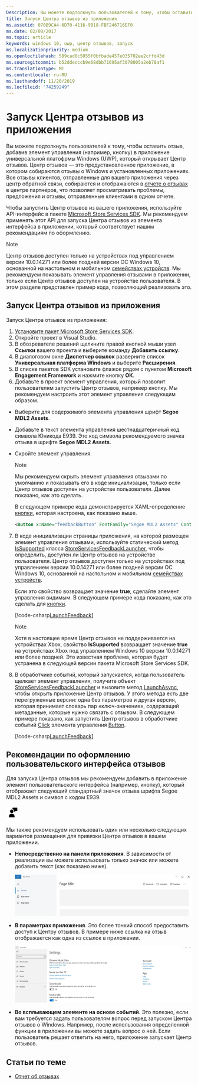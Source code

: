 ```yaml
---
Description: Вы можете подтолкнуть пользователей к тому, чтобы оставить отзыв, запустив Центр отзывов из вашего приложения.
title: Запуск Центра отзывов из приложения
ms.assetid: 070B9CA4-6D70-4116-9B18-FBF246716EF0
ms.date: 02/08/2017
ms.topic: article
keywords: windows 10, uwp, центр отзывов, запуск
ms.localizationpriority: medium
ms.openlocfilehash: 589cad0c5055f0bfbade457e035702ee2cffd43d
ms.sourcegitcommit: b52ddecccb9e68dbb71695af3078005a2eb78af1
ms.translationtype: MT
ms.contentlocale: ru-RU
ms.lasthandoff: 11/20/2019
ms.locfileid: "74259249"
---
```

# <a name="launch-feedback-hub-from-your-app"></a>Запуск Центра отзывов из приложения

Вы можете подтолкнуть пользователей к тому, чтобы оставить отзыв, добавив элемент управления (например, кнопку) в приложение универсальной платофрмы Windows (UWP), который открывает Центр отзывов. Центр отзывов — это предустановленное приложение, в котором собираются отзывы о Windows и установленных приложениях. Все отзывы клиентов, отправленные для вашего приложения через центр обратной связи, собираются и отображаются в [отчете о отзывах](../publish/feedback-report.md) в центре партнеров, что позволяет просматривать проблемы, предложения и отзывы, отправленные клиентами в одном отчете.

Чтобы запустить Центр отзывов из вашего приложения, используйте API-интерфейс в пакете [Microsoft Store Services SDK](https://marketplace.visualstudio.com/items?itemName=AdMediator.MicrosoftStoreServicesSDK). Мы рекомендуем применять этот API для запуска Центра отзывов из элемента интерфейса в приложении, который соответствует нашим рекомендациям по оформлению.

> [!NOTE]
> Центр отзывов доступен только на устройствах под управлением версии 10.0.14271 или более поздней версии ОС Windows 10, основанной на настольном и мобильном [семействах устройств](https://docs.microsoft.com/windows/uwp/get-started/universal-application-platform-guide). Мы рекомендуем показывать элемент управления отзывами в приложении, только если Центр отзывов доступен на устройстве пользователя. В этом разделе представлен пример кода, позволяющий реализовать это.

## <a name="how-to-launch-feedback-hub-from-your-app"></a>Запуск Центра отзывов из приложения

Запуск Центра отзывов из приложения:

1. [Установите пакет Microsoft Store Services SDK](microsoft-store-services-sdk.md#install-the-sdk).
2. Откройте проект в Visual Studio.
3. В обозревателе решений щелкните правой кнопкой мыши узел **Ссылки** вашего проекта и выберите команду **Добавить ссылку**.
4. В диалоговом окне **Диспетчер ссылок** разверните список **Универсальная платформа Windows** и выберите **Расширения**.
5. В списке пакетов SDK установите флажок рядом с пунктом **Microsoft Engagement Framework** и нажмите кнопку **ОК**.
6. Добавьте в проект элемент управления, который позволит пользователям запустить Центр отзывов, например кнопку. Мы рекомендуем настроить этот элемент управления следующим образом.
  * Выберите для содержимого элемента управления шрифт **Segoe MDL2 Assets**.
  * Добавьте в текст элемента управления шестнадцатеричный код символа Юникода E939. Это код символа рекомендуемого значка отзыва в шрифте **Segoe MDL2 Assets**.
  * Скройте элемент управления.
    > [!NOTE]
    > Мы рекомендуем скрыть элемент управления отзывами по умолчанию и показывать его в коде инициализации, только если Центр отзывов доступен на устройстве пользователя. Далее показано, как это сделать.

    В следующем примере кода демонстрируется XAML-определение [кнопки](https://docs.microsoft.com/uwp/api/Windows.UI.Xaml.Controls.Button), которая настроена, как показано выше.

    ```XML
    <Button x:Name="feedbackButton" FontFamily="Segoe MDL2 Assets" Content="&#xE939;" HorizontalAlignment="Left" Margin="138,352,0,0" VerticalAlignment="Top" Visibility="Collapsed"  Click="feedbackButton_Click"/>
    ```

7. В коде инициализации страницы приложения, на которой размещен элемент управления отзывами, используйте статический метод [IsSupported](https://docs.microsoft.com/uwp/api/microsoft.services.store.engagement.storeservicesfeedbacklauncher.issupported) класса [StoreServicesFeedbackLauncher](https://docs.microsoft.com/uwp/api/microsoft.services.store.engagement.storeservicesfeedbacklauncher), чтобы определить, доступен ли Центр отзывов на устройстве пользователя. Центр отзывов доступен только на устройствах под управлением версии 10.0.14271 или более поздней версии ОС Windows 10, основанной на настольном и мобильном [семействах устройств](https://docs.microsoft.com/windows/uwp/get-started/universal-application-platform-guide).

    Если это свойство возвращает значение **true**, сделайте элемент управления видимым. В следующем примере кода показано, как это сделать для [кнопки](https://docs.microsoft.com/uwp/api/windows.ui.xaml.controls.button).

    [!code-csharp[LaunchFeedback](./code/StoreSDKSamples/cs/FeedbackPage.xaml.cs#ToggleFeedbackVisibility)]
      > [!NOTE]
      > Хотя в настоящее время Центр отзывов не поддерживается на устройствах Xbox, свойство **IsSupported** возвращает значение **true** на устройствах Xbox под управлением Windows 10 версии 10.0.14271 или более поздней. Это известная проблема, которая будет устранена в следующей версии пакета Microsoft Store Services SDK.  

8. В обработчике событий, который запускается, когда пользователь щелкает элемент управления, получите объект [StoreServicesFeedbackLauncher](https://docs.microsoft.com/uwp/api/microsoft.services.store.engagement.storeservicesfeedbacklauncher) и вызовите метод [LaunchAsync](https://docs.microsoft.com/uwp/api/microsoft.services.store.engagement.storeservicesfeedbacklauncher.launchasync), чтобы открыть приложение Центр отзывов. У этого метода есть две перегруженные версии: одна без параметров и другая версия, которая принимает словарь пар «ключ-значение», содержащий метаданные, которые нужно связать с отзывом. В следующем примере показано, как запустить Центр отзывов в обработчике событий [Click](https://docs.microsoft.com/uwp/api/windows.ui.xaml.controls.primitives.buttonbase.click) элемента управления [Button](https://docs.microsoft.com/uwp/api/Windows.UI.Xaml.Controls.Button).

    [!code-csharp[LaunchFeedback](./code/StoreSDKSamples/cs/FeedbackPage.xaml.cs#FeedbackButtonClick)]

## <a name="design-recommendations-for-your-feedback-ui"></a>Рекомендации по оформлению пользовательского интерфейса отзывов

Для запуска Центра отзывов мы рекомендуем добавить в приложение элемент пользовательского интерфейса (например, кнопку), который отображает следующий стандартный значок отзыва шрифта Segoe MDL2 Assets и символ с кодом E939.

![Значок отзыва](images/feedback_icon.PNG)

Мы также рекомендуем использовать один или несколько следующих вариантов размещения для привязки Центра отзывов в вашем приложении.
* **Непосредственно на панели приложения**. В зависимости от реализации вы можете использовать только значок или можете добавить текст (как показано ниже).

  ![Значок отзыва](images/feedback_appbar_placement.png)

* **В параметрах приложения**. Это более тонкий способ предоставить доступ к Центру отзывов. В примере ниже ссылка на отзыв отображается как одна из ссылок в приложении.

  ![Значок отзыва](images/feedback_settings_placement.png)

* **Во всплывающем элементе на основе событий**. Это полезно, если вам требуется задать пользователям вопрос перед запуском Центра отзывов о Windows. Например, после использования определенной функции в приложении вы можете задать вопрос о ней. Если пользователь решает ответить на него, приложение запускает Центр отзывов.


## <a name="related-topics"></a>Статьи по теме

* [Отчет об отзывах](../publish/feedback-report.md)
